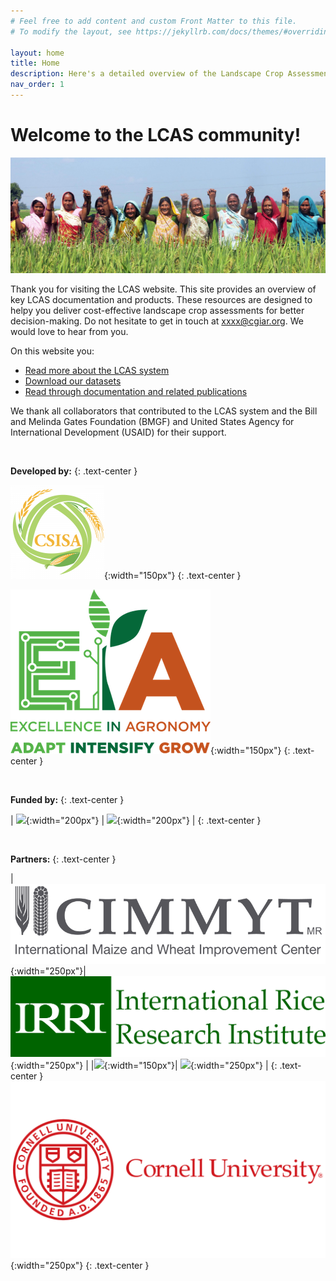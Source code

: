 ```yaml
---
# Feel free to add content and custom Front Matter to this file.
# To modify the layout, see https://jekyllrb.com/docs/themes/#overriding-theme-defaults

layout: home
title: Home
description: Here's a detailed overview of the Landscape Crop Assessment Survey (LCAS), it's modules and how it helps to collect big data that support sustainability transitions in agriculture. 
nav_order: 1
---
```


# Welcome to the LCAS community!

![](photo.jpg)


Thank you for visiting the LCAS website. This site provides an overview of key LCAS documentation and products. These resources are designed to helpy you deliver cost-effective landscape crop assessments for better decision-making. Do not hesitate to get in touch at xxxx@cgiar.org. We would love to hear from you.

On this website you:
- [Read more about the LCAS system](about/)
- [Download our datasets](datasets/)
- [Read through documentation and related publications](publications/)


We thank all collaborators that contributed to the LCAS system and the Bill and Melinda Gates Foundation (BMGF) and United States Agency for International Development (USAID) for their support.

<br> 

**Developed by:**
{: .text-center }


![](csisa.png){:width="150px"}
{: .text-center }

![](eialogo.png){:width="150px"}
{: .text-center }

<br>


**Funded by:**
{: .text-center }


| ![](https://csisa.org/wp-content/uploads/sites/2/2021/04/BMGF_logo_csisa_web.png){:width="200px"} | ![](https://csisa.org/wp-content/uploads/sites/2/2021/04/USAID_logo_csisa_web.png){:width="200px"} | 
{: .text-center }

<br>

**Partners:**
{: .text-center }


|![](cimmyt.png){:width="250px"}| ![](irri.png){:width="250px"} |
|![](https://csisa.org/wp-content/uploads/sites/2/2021/04/ifpri_logo_csisa_web.png){:width="150px"}| ![](https://csisa.org/wp-content/uploads/sites/2/2021/04/IWMI_logo_csisa_web.png){:width="250px"} | 
{: .text-center }
![](cornell.png){:width="250px"}
{: .text-center }




